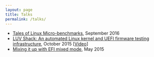 ```yaml
---
layout: page
title: Talks
permalink: /talks/
---
```


 - [Tales of Linux Micro-benchmarks](https://www.slideshare.net/mattjfleming/tales-of-linux-microbenchmarks), September 2016
 - [LUV Shack: An automated Linux kernel and UEFI firmware testing infrastructure](http://www.uefi.org/sites/default/files/resources/FINAL%20Pres3%20lce15-luv-shack-offical.pdf), October 2015 [[Video](https://youtu.be/JM2ebez8IFM?list=PLL6jkbs39HTkl6EN8rZATa7j_jbenkoHl)]
 - [Mixing it up with EFI mixed mode](https://www.slideshare.net/mattjfleming/bradlug-efimixed), May 2015
